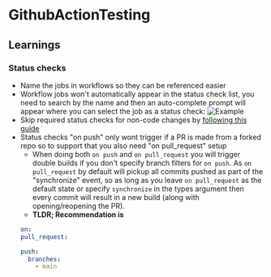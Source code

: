 # GithubActionTesting

## Learnings

### Status checks
* Name the jobs in workflows so they can be referenced easier
* Workflow jobs won't automatically appear in the status check list, you need to search by the name and then an auto-complete prompt will appear where you can select the job as a status check: ![Example](https://i.imgur.com/IPQnuhE.png)
* Skip required status checks for non-code changes by [following this guide](https://docs.github.com/en/repositories/configuring-branches-and-merges-in-your-repository/defining-the-mergeability-of-pull-requests/troubleshooting-required-status-checks#handling-skipped-but-required-checks)
* Status checks "on push" only wont trigger if a PR is made from a forked repo so to support that you also need "on pull_request" setup
  - When doing both `on push` and `on pull_request` you will trigger double builds if you don't specify branch filters for `on push`. 
  As `on pull_request` by default will pickup all commits pushed as part of the "synchronize" event, so as long as you leave `on pull_request` as the default state or specify `synchronize` in the types argument then every commit will result in a new build (along with opening/reopening the PR).
  - **TLDR; Recommendation is**
  ```yml
  on:
  pull_request:

  push:
    branches: 
      - main
  ```
